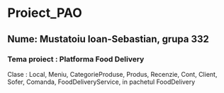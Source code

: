 # Proiect_PAO

## Nume: Mustatoiu Ioan-Sebastian, grupa 332

### Tema proiect : Platforma Food Delivery


Clase : Local, Meniu, CategorieProduse, Produs, Recenzie, Cont, Client, Sofer, Comanda, FoodDeliveryService, in pachetul FoodDelivery
